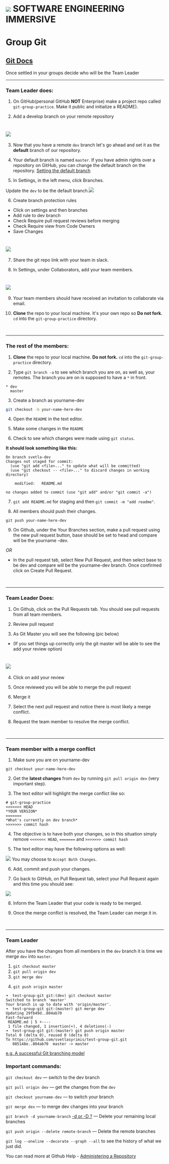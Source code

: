 # ![](https://ga-dash.s3.amazonaws.com/production/assets/logo-9f88ae6c9c3871690e33280fcf557f33.png)  SOFTWARE ENGINEERING IMMERSIVE



# Group Git

## [Git Docs](https://www.git-scm.com/docs)

Once settled in your groups decide who will be the Team Leader
*********
### Team Leader does:

1. On GitHub(personal GitHub **NOT** Enterprise) make a project repo called `git-group-practice`. Make it public and initialize a README).
     
2. Add a develop branch on your remote repository 
# ![](assets/add_branch.png)

3. Now that you have a remote `dev` branch let's go ahead and set it as the **default** branch of our repository. 

4. Your default branch is named `master`. If you have admin rights over a repository on GitHub, you can change the default branch on the repository. [Setting the default branch](https://help.github.com/en/github/administering-a-repository/setting-the-default-branch)

5. In Settings, in the left menu, click Branches.

Update the `dev` to be the default branch.![](assets/dev-default.png)

6. Create branch protection rules  
- Click on settings and then branches
- Add rule to dev branch    
- Check Require pull request reviews before merging
- Check Require view from Code Owners   
- Save Changes   

# ![](assets/add_rules.png)

7. Share the git repo link with your team in slack.

8. In Settings, under Collaborators, add your team members.

 # ![](assets/add_collaborator1.png)

9. Your team members should have received an invitation to collaborate via email.

10. **Clone** the repo to your local machine. It's your own repo so **Do not fork.** `cd` into the `git-group-practice` directory.
 
 

<!-- ![](screenshot-dev.png) -->

<br><hr>

### The rest of the members:

1. **Clone** the repo to your local machine. **Do not fork.** `cd` into the `git-group-practice` directory.

2. Type `git branch -a` to see which branch you are on, as well as, your remotes. The branch you are on is supposed to have a `*` in front.

```
* dev
  master
```

3. Create a branch as yourname-dev 
```bash 
git checkout -b your-name-here-dev
``` 

4. Open the `README` in the text editor.

5. Make some changes in the `README`


6. Check to see which changes were made using `git status`. 


**It should look something like this:**

```
On branch svetla-dev
Changes not staged for commit:
  (use "git add <file>..." to update what will be committed)
  (use "git checkout -- <file>..." to discard changes in working directory)

	modified:   README.md

no changes added to commit (use "git add" and/or "git commit -a")
```

7. `git add README.md` for staging and then `git commit -m "add readme"`.

8. All members should push their changes.

  `git push your-name-here-dev`

9. On Github, under the Your Branches section, make a pull request using the new pull request button, base should be set to head and compare will be the yourname -dev. 

*OR*

- In the pull request tab, select New Pull Request, and then select base to be dev and compare will be the yourname-dev branch. Once confirmed click on Create Pull Request.


<br><hr>

### Team Leader Does:
1. On Github, click on the Pull Requests tab. You should see pull requests from all team members.

2. Review pull request
3. As Git Master you will see the following (pic below)
- (If you set things up correctly only the git master will be able to see the add your review option)

# ![](assets/review_merge3.png)
4. Click on add your review
5. Once reviewed you will be able to merge the pull request

6. Merge it 

7. Select the next pull request and notice there is most likely a merge conflict. 

8. Request the team member to resolve the merge conflict.





<br><hr>
### Team member with a merge conflict

1. Make sure you are on yourname-dev

`git checkout your-name-here-dev`

2. Get the **latest changes** from `dev` by running `git pull origin dev` (very important step).

3. The text editor will highlight the merge conflict like so:

```
# git-group-practice
<<<<<<< HEAD
*YOUR VERSION*
=======
*What's currently on dev branch*
>>>>>>> commit hash
```

4. The objective is to have both your changes, so in this situation simply remove `<<<<<<< HEAD`, `=======` and `>>>>>>> commit hash`

5. The text editor may have the following options as well:

![](assets/vs-code.png)
   You may choose to `Accept Both Changes`.

6. Add, commit and push your changes. 

7. Go back to GitHub, on Pull Request tab, select your Pull Request again and this time you should see: 

![](assets/success.png)

8. Inform the Team Leader that your code is ready to be merged.


9. Once the merge conflict is resolved, the Team Leader can merge it in.


<br><hr>
### Team Leader

After you have the changes from all members in the `dev` branch it is time we merge `dev` into `master`. 


1. `git checkout master`
2. `git pull origin dev`
3. `git merge dev`
<!-- The --no-ff flag causes the merge to always create a new commit object, even if the merge could be performed with a fast-forward. This avoids losing information about the historical existence of a feature branch and groups together all commits that together added the feature. -->
4. `git push origin master`




```
➜  test-group-git git:(dev) git checkout master
Switched to branch 'master'
Your branch is up to date with 'origin/master'.
➜  test-group-git git:(master) git merge dev
Updating 29fb49d..804ab70
Fast-forward
 README.md | 5 +----
 1 file changed, 1 insertion(+), 4 deletions(-)
➜  test-group-git git:(master) git push origin master
Total 0 (delta 0), reused 0 (delta 0)
To https://github.com/svetlasyrimis/test-group-git.git
   085148e..804ab70  master -> master
```

[e.g. A successful Git branching model](https://nvie.com/posts/a-successful-git-branching-model/)
### Important commands:
 `git checkout dev` — switch to the dev branch

 `git pull origin dev` — get the changes from the `dev` 

 `git checkout yourname-dev` — to switch your branch

 `git merge dev` — to merge dev changes into your branch 

 `git branch -d yourname-branch` [-d or -D ?](https://koukia.ca/delete-a-local-and-a-remote-git-branch-61df0b10d323) — Delete your remaining local branches
 
 `git push origin --delete remote-branch` — Delete the remote branches

 `git log --oneline --decorate --graph --all` to see the history of what we just did. 


You can read more at Github Help - [Administering a Repository](https://help.github.com/en/github/administering-a-repository)


 

